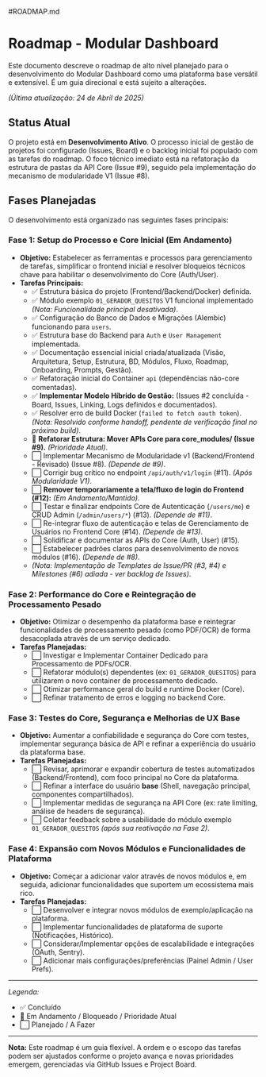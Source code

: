 #ROADMAP.md
# Roadmap - Modular Dashboard

Este documento descreve o roadmap de alto nível planejado para o desenvolvimento do Modular Dashboard como uma plataforma base versátil e extensível. É um guia direcional e está sujeito a alterações.

*(Última atualização: 24 de Abril de 2025)*

## Status Atual

O projeto está em **Desenvolvimento Ativo**. O processo inicial de gestão de projetos foi configurado (Issues, Board) e o backlog inicial foi populado com as tarefas do roadmap. O foco técnico imediato está na refatoração da estrutura de pastas da API Core (Issue #9), seguido pela implementação do mecanismo de modularidade V1 (Issue #8).

## Fases Planejadas

O desenvolvimento está organizado nas seguintes fases principais:

### Fase 1: Setup do Processo e Core Inicial (Em Andamento)

* **Objetivo:** Estabelecer as ferramentas e processos para gerenciamento de tarefas, simplificar o frontend inicial e resolver bloqueios técnicos chave para habilitar o desenvolvimento do Core (Auth/User).
* **Tarefas Principais:**
    * ✅ Estrutura básica do projeto (Frontend/Backend/Docker) definida.
    * ✅ Módulo exemplo `01_GERADOR_QUESITOS` V1 funcional implementado *(Nota: Funcionalidade principal desativada)*.
    * ✅ Configuração do Banco de Dados e Migrações (Alembic) funcionando para `users`.
    * ✅ Estrutura base do Backend para `Auth` e `User Management` implementada.
    * ✅ Documentação essencial inicial criada/atualizada (Visão, Arquitetura, Setup, Estrutura, BD, Módulos, Fluxo, Roadmap, Onboarding, Prompts, Gestão).
    * ✅ Refatoração inicial do Container `api` (dependências não-core comentadas).
    * ✅ **Implementar Modelo Híbrido de Gestão:** (Issues #2 concluída - Board, Issues, Linking, Logs definidos e documentados).
    * ✅ Resolver erro de build Docker (`failed to fetch oauth token`). *(Nota: Resolvido conforme handoff, pendente de verificação final no próximo build)*.
    * 🚧 **Refatorar Estrutura: Mover APIs Core para core_modules/ (Issue #9).** *(Prioridade Atual)*.
    * ⬜ Implementar Mecanismo de Modularidade v1 (Backend/Frontend - Revisado) (Issue #8). *(Depende de #9)*.
    * ⬜ Corrigir bug crítico no endpoint `/api/auth/v1/login` (#11). *(Após Modularidade V1)*.
    * ⬜ **Remover temporariamente a tela/fluxo de login do Frontend (#12):** *(Em Andamento/Mantido)*.
    * ⬜ Testar e finalizar endpoints Core de Autenticação (`/users/me`) e CRUD Admin (`/admin/users/*`) (#13). *(Depende de #11)*.
    * ⬜ Re-integrar fluxo de autenticação e telas de Gerenciamento de Usuários no Frontend Core (#14). *(Depende de #13)*.
    * ⬜ Solidificar e documentar as APIs do Core (Auth, User) (#15).
    * ⬜ Estabelecer padrões claros para desenvolvimento de novos módulos (#16). *(Depende de #8)*.
    * *(Nota: Implementação de Templates de Issue/PR (#3, #4) e Milestones (#6) adiada - ver backlog de Issues)*.

### Fase 2: Performance do Core e Reintegração de Processamento Pesado

* **Objetivo:** Otimizar o desempenho da plataforma base e reintegrar funcionalidades de processamento pesado (como PDF/OCR) de forma desacoplada através de um serviço dedicado.
* **Tarefas Planejadas:**
    * ⬜ Investigar e Implementar Container Dedicado para Processamento de PDFs/OCR.
    * ⬜ Refatorar módulo(s) dependentes (ex: `01_GERADOR_QUESITOS`) para utilizarem o novo container de processamento dedicado.
    * ⬜ Otimizar performance geral do build e runtime Docker (Core).
    * ⬜ Refinar tratamento de erros e logging no backend Core.

### Fase 3: Testes do Core, Segurança e Melhorias de UX Base

* **Objetivo:** Aumentar a confiabilidade e segurança do Core com testes, implementar segurança básica de API e refinar a experiência do usuário da plataforma base.
* **Tarefas Planejadas:**
    * ⬜ Revisar, aprimorar e expandir cobertura de testes automatizados (Backend/Frontend), com foco principal no Core da plataforma.
    * ⬜ Refinar a interface do usuário **base** (Shell, navegação principal, componentes compartilhados).
    * ⬜ Implementar medidas de segurança na API Core (ex: rate limiting, análise de headers de segurança).
    * ⬜ Coletar feedback sobre a usabilidade do módulo exemplo `01_GERADOR_QUESITOS` *(após sua reativação na Fase 2)*.

### Fase 4: Expansão com Novos Módulos e Funcionalidades de Plataforma

* **Objetivo:** Começar a adicionar valor através de novos módulos e, em seguida, adicionar funcionalidades que suportem um ecossistema mais rico.
* **Tarefas Planejadas:**
    * ⬜ Desenvolver e integrar novos módulos de exemplo/aplicação na plataforma.
    * ⬜ Implementar funcionalidades de plataforma de suporte (Notificações, Histórico).
    * ⬜ Considerar/Implementar opções de escalabilidade e integrações (OAuth, Sentry).
    * ⬜ Adicionar mais configurações/preferências (Painel Admin / User Prefs).

---
*Legenda:*
* ✅ Concluído
* 🚧 Em Andamento / Bloqueado / Prioridade Atual
* ⬜ Planejado / A Fazer
---

**Nota:** Este roadmap é um guia flexível. A ordem e o escopo das tarefas podem ser ajustados conforme o projeto avança e novas prioridades emergem, gerenciadas via GitHub Issues e Project Board.